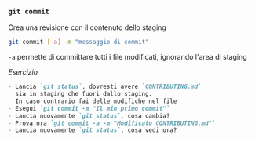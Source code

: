 ### `git commit`

Crea una revisione con il contenuto dello staging

```sh
git commit [-a] -m "messaggio di commit"
```

`-a` permette di committare tutti i file modificati, ignorando l'area di staging

_Esercizio_
```md
- Lancia `git status`, dovresti avere `CONTRIBUTING.md`
  sia in staging che fuori dallo staging.
  In caso contrario fai delle modifiche nel file
- Esegui `git commit -m "Il mio primo commit"`
- Lancia nuovamente `git status`, cosa cambia?
- Prova ora `git commit -a -m "Modificato CONTRIBUTING.md"`
- Lancia nuovamente `git status`, cosa vedi ora?
```


<aside class="notes">
</aside>

